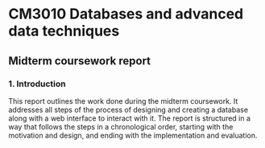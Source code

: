 # CM3010 Databases and advanced data techniques
## Midterm coursework report

### 1. Introduction

This report outlines the work done during the midterm coursework. It addresses all steps of the process of designing and creating a database along with a web interface to interact with it. The report is structured in a way that follows the steps in a chronological order, starting with the motivation and design, and ending with the implementation and evaluation.